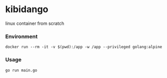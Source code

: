 # kibidango

linux container from scratch

### Environment
```
docker run --rm -it -v $(pwd):/app -w /app --privileged golang:alpine
```

### Usage
```
go run main.go
```